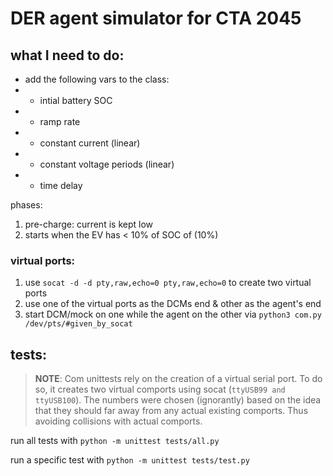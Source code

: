# DER agent simulator for CTA 2045
## what I need to do:
* add the following vars to the class:
* * intial battery SOC
* * ramp rate
* * constant current (linear)
* * constant voltage periods (linear)
* * time delay

phases:
1. pre-charge: current is kept low
2. starts when the EV has < 10% of SOC of (10%)




### virtual ports:
1. use `socat -d -d pty,raw,echo=0 pty,raw,echo=0` to create two virtual ports
2. use one of the virtual ports as the DCMs end & other as the agent's end
3. start DCM/mock on one while the agent on the other via `python3 com.py /dev/pts/#given_by_socat`


## tests:
>__NOTE__: Com unittests rely on the creation of a virtual serial port. To do so, it creates two virtual comports using socat (```ttyUSB99 and ttyUSB100```). The numbers were chosen (ignorantly) based on the idea that they should far away from any actual existing comports. Thus avoiding collisions with actual comports.

run all tests with `python -m unittest tests/all.py`

run a specific test with `python -m unittest tests/test.py`